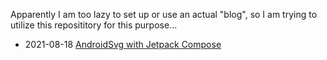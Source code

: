 Apparently I am too lazy to set up or use an actual "blog", so I am trying to utilize this reposititory for this purpose...


- 2021-08-18 [AndroidSvg with Jetpack Compose](https://github.com/stefanhaustein/blog/blob/main/Compose/AndroidSvg.md)
